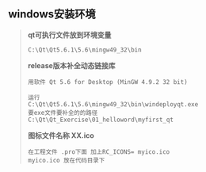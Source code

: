 ##  windows安装环境

>**qt可执行文件放到环境变量**
>
>```shell
>C:\Qt\Qt5.6.1\5.6\mingw49_32\bin
>```
>
>**release版本补全动态链接库**
>
>```shell
>用软件 Qt 5.6 for Desktop (MinGW 4.9.2 32 bit)
>
>运行
>C:\Qt\Qt5.6.1\5.6\mingw49_32\bin\windeployqt.exe
>要exe文件要补全的的路径
>C:\Qt\Qt_Exercise\01_helloword\myfirst_qt
>
>```
>
>**图标文件名称  XX.ico**
>
>```
>在工程文件 .pro下面 加上RC_ICONS= myico.ico
>myico.ico 放在代码目录下
>```
>
>
>
>

